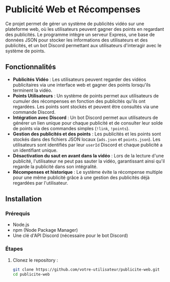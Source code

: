 # Publicité Web et Récompenses

Ce projet permet de gérer un système de publicités vidéo sur une plateforme web, où les utilisateurs peuvent gagner des points en regardant des publicités. Le programme intègre un serveur Express, une base de données JSON pour stocker les informations des utilisateurs et des publicités, et un bot Discord permettant aux utilisateurs d'interagir avec le système de points.

## Fonctionnalités

- **Publicités Vidéo** : Les utilisateurs peuvent regarder des vidéos publicitaires via une interface web et gagner des points lorsqu'ils terminent la vidéo.
- **Points Utilisateurs** : Un système de points permet aux utilisateurs de cumuler des récompenses en fonction des publicités qu'ils ont regardées. Les points sont stockés et peuvent être consultés via une commande Discord.
- **Intégration avec Discord** : Un bot Discord permet aux utilisateurs de générer un lien unique pour chaque publicité et de consulter leur solde de points via des commandes simples (`!link`, `!points`).
- **Gestion des publicités et des points** : Les publicités et les points sont stockés dans des fichiers JSON locaux (`ads.json` et `points.json`). Les utilisateurs sont identifiés par leur `userId` Discord et chaque publicité a un identifiant unique.
- **Désactivation du saut en avant dans la vidéo** : Lors de la lecture d'une publicité, l'utilisateur ne peut pas sauter la vidéo, garantissant ainsi qu'il regarde la publicité dans son intégralité.
- **Récompenses et historique** : Le système évite la récompense multiple pour une même publicité grâce à une gestion des publicités déjà regardées par l'utilisateur.

## Installation

### Prérequis

- Node.js
- npm (Node Package Manager)
- Une clé d'API Discord (nécessaire pour le bot Discord)

### Étapes

1. Clonez le repository :
   ```bash
   git clone https://github.com/votre-utilisateur/publicite-web.git
   cd publicite-web
